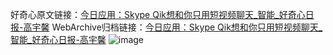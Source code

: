 好奇心原文链接：[今日应用：Skype Qik想和你只用短视频聊天_智能_好奇心日报-高宇馨](https://www.qdaily.com/articles/2879.html)
WebArchive归档链接：[今日应用：Skype Qik想和你只用短视频聊天_智能_好奇心日报-高宇馨](http://web.archive.org/web/20190623151607/https://www.qdaily.com/articles/2879.html)
![image](http://ww3.sinaimg.cn/large/007d5XDply1g3v6p88p4qj30u03gt4p8)